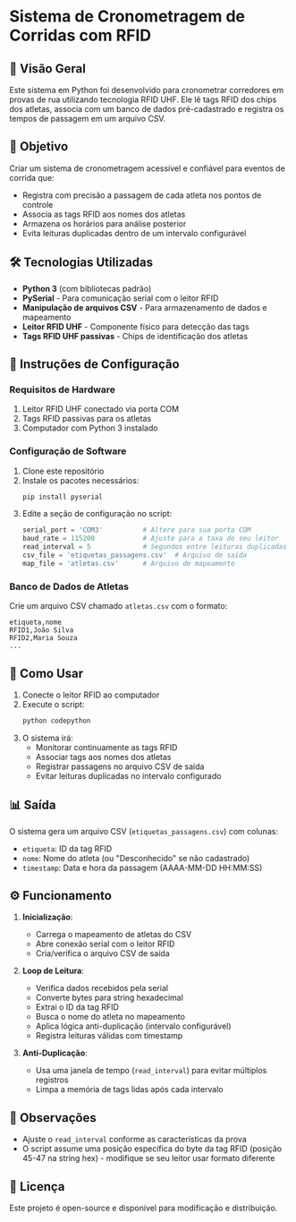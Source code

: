 # Sistema de Cronometragem de Corridas com RFID

## 📌 Visão Geral

Este sistema em Python foi desenvolvido para cronometrar corredores em provas de rua utilizando tecnologia RFID UHF. Ele lê tags RFID dos chips dos atletas, associa com um banco de dados pré-cadastrado e registra os tempos de passagem em um arquivo CSV.

## 🎯 Objetivo

Criar um sistema de cronometragem acessível e confiável para eventos de corrida que:
- Registra com precisão a passagem de cada atleta nos pontos de controle
- Associa as tags RFID aos nomes dos atletas
- Armazena os horários para análise posterior
- Evita leituras duplicadas dentro de um intervalo configurável

## 🛠 Tecnologias Utilizadas

- **Python 3** (com bibliotecas padrão)
- **PySerial** - Para comunicação serial com o leitor RFID
- **Manipulação de arquivos CSV** - Para armazenamento de dados e mapeamento
- **Leitor RFID UHF** - Componente físico para detecção das tags
- **Tags RFID UHF passivas** - Chips de identificação dos atletas

## 🔧 Instruções de Configuração

### Requisitos de Hardware
1. Leitor RFID UHF conectado via porta COM
2. Tags RFID passivas para os atletas
3. Computador com Python 3 instalado

### Configuração de Software
1. Clone este repositório
2. Instale os pacotes necessários:
   ```bash
   pip install pyserial
   ```
3. Edite a seção de configuração no script:
   ```python
   serial_port = 'COM3'          # Altere para sua porta COM
   baud_rate = 115200            # Ajuste para a taxa do seu leitor
   read_interval = 5             # Segundos entre leituras duplicadas
   csv_file = 'etiquetas_passagens.csv'  # Arquivo de saída
   map_file = 'atletas.csv'      # Arquivo de mapeamento
   ```

### Banco de Dados de Atletas
Crie um arquivo CSV chamado `atletas.csv` com o formato:
```
etiqueta,nome
RFID1,João Silva
RFID2,Maria Souza
...
```

## 🚀 Como Usar
1. Conecte o leitor RFID ao computador
2. Execute o script:
   ```bash
   python codepython
   ```
3. O sistema irá:
   - Monitorar continuamente as tags RFID
   - Associar tags aos nomes dos atletas
   - Registrar passagens no arquivo CSV de saída
   - Evitar leituras duplicadas no intervalo configurado

## 📊 Saída
O sistema gera um arquivo CSV (`etiquetas_passagens.csv`) com colunas:
- `etiqueta`: ID da tag RFID
- `nome`: Nome do atleta (ou "Desconhecido" se não cadastrado)
- `timestamp`: Data e hora da passagem (AAAA-MM-DD HH:MM:SS)

## ⚙️ Funcionamento
1. **Inicialização**:
   - Carrega o mapeamento de atletas do CSV
   - Abre conexão serial com o leitor RFID
   - Cria/verifica o arquivo CSV de saída

2. **Loop de Leitura**:
   - Verifica dados recebidos pela serial
   - Converte bytes para string hexadecimal
   - Extrai o ID da tag RFID
   - Busca o nome do atleta no mapeamento
   - Aplica lógica anti-duplicação (intervalo configurável)
   - Registra leituras válidas com timestamp

3. **Anti-Duplicação**:
   - Usa uma janela de tempo (`read_interval`) para evitar múltiplos registros
   - Limpa a memória de tags lidas após cada intervalo

## 📝 Observações
- Ajuste o `read_interval` conforme as características da prova
- O script assume uma posição específica do byte da tag RFID (posição 45-47 na string hex) - modifique se seu leitor usar formato diferente

## 📜 Licença
Este projeto é open-source e disponível para modificação e distribuição.
